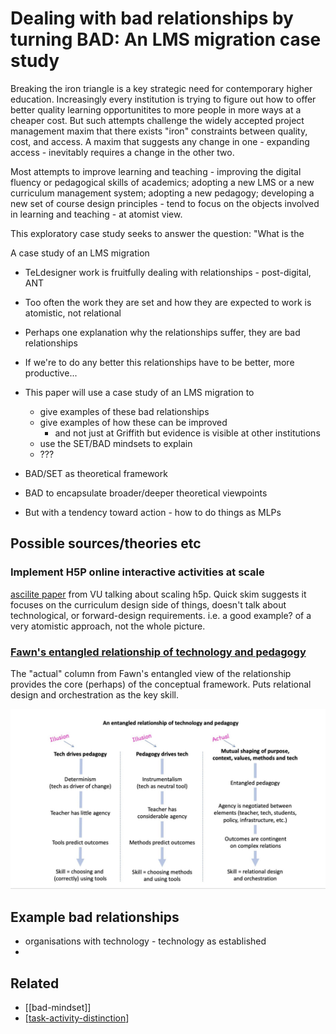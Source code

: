 # Dealing with bad relationships by turning BAD: An LMS migration case study

Breaking the iron triangle is a key strategic need for contemporary higher education. Increasingly every institution is trying to figure out how to offer better quality learning opportunitites to more people in more ways at a cheaper cost. But such attempts challenge the widely accepted project management maxim that there exists "iron" constraints between quality, cost, and access. A maxim that suggests any change in one - expanding access - inevitably requires a change in the other two.

Most attempts to improve learning and teaching - improving the digital fluency or pedagogical skills of academics; adopting a new LMS or a new curriculum management system; adopting a new pedagogy; developing a new set of course design principles -  tend to focus on the objects involved in learning and teaching - at atomist view.

This exploratory case study seeks to answer the question: "What is the 

A case study of an LMS migration
- TeLdesigner work is fruitfully dealing with relationships - post-digital, ANT
- Too often the work they are set and how they are expected to work is atomistic, not relational
- Perhaps one explanation why the relationships suffer, they are bad relationships
- If we're to do any better this relationships have to be better, more productive...
- This paper will use a case study of an LMS migration to
    - give examples of these bad relationships
    - give examples of how these can be improved
        - and not just at Griffith but evidence is visible at other institutions
    - use the SET/BAD mindsets to explain 
	- ???

- BAD/SET as theoretical framework
- BAD to encapsulate broader/deeper theoretical viewpoints
- But with a tendency toward action - how to do things as MLPs

## Possible sources/theories etc 

### Implement H5P online interactive activities at scale

[ascilite paper](https://www.researchgate.net/publication/356816265_Implementing_H5P_Online_Interactive_Activities_at_Scale/link/61aec9fefb3b7258a0a25765/download) from VU talking about scaling h5p.  Quick skim suggests it focuses on the curriculum design side of things, doesn't talk about technological, or forward-design requirements.  i.e. a good example? of a very atomistic approach, not the whole picture.

### [Fawn's entangled relationship of technology and pedagogy](https://open.ed.ac.uk/an-entangled-pedagogy-views-of-the-relationship-between-technology-and-pedagogy/)

The "actual" column from Fawn's entangled view of the relationship provides the core (perhaps) of the conceptual framework. Puts relational design and orchestration as the key skill.

![](Fawns-entangled-relationship.png)

## Example bad relationships

- organisations with technology - technology as established
- 
## Related

- [[bad-mindset]]
- [[task-activity-distinction]]


[//begin]: # "Autogenerated link references for markdown compatibility"
[task-activity-distinction]: ../Design/task-activity-distinction "The distinction between task and activity"
[//end]: # "Autogenerated link references"